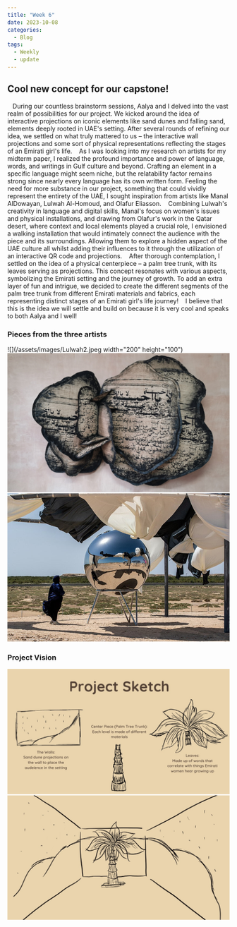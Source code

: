 ```yaml
---
title: "Week 6"
date: 2023-10-08
categories:
  - Blog
tags:
  - Weekly
  - update
---
```


## Cool new concept for our capstone!

    During our countless brainstorm sessions, Aalya and I delved into the vast realm of possibilities for our project. We kicked around the idea of interactive projections on iconic elements like sand dunes and falling sand, elements deeply rooted in UAE's setting. After several rounds of refining our idea, we settled on what truly mattered to us – the interactive wall projections and some sort of physical representations reflecting the stages of an Emirati girl's life.
     As I was looking into my research on artists for my midterm paper, I realized the profound importance and power of language, words, and writings in Gulf culture and beyond. Crafting an element in a specific language might seem niche, but the relatability factor remains strong since nearly every language has its own written form. Feeling the need for more substance in our project, something that could vividly represent the entirety of the UAE, I sought inspiration from artists like Manal AlDowayan, Lulwah Al-Homoud, and Olafur Eliasson.
    Combining Lulwah's creativity in language and digital skills, Manal's focus on women's issues and physical installations, and drawing from Olafur's work in the Qatar desert, where context and local elements played a crucial role, I envisioned a walking installation that would intimately connect the audience with the piece and its surroundings. Allowing them to explore a hidden aspect of the UAE culture all whilst adding their influences to it through the utilization of an interactive QR code and projections.
    After thorough contemplation, I settled on the idea of a physical centerpiece – a palm tree trunk, with its leaves serving as projections. This concept resonates with various aspects, symbolizing the Emirati setting and the journey of growth. To add an extra layer of fun and intrigue, we decided to create the different segments of the palm tree trunk from different Emirati materials and fabrics, each representing distinct stages of an Emirati girl's life journey!
   I believe that this is the idea we will settle and build on because it is very cool and speaks to both Aalya and I well!

### Pieces from the three artists
![](/assets/images/Lulwah2.jpeg width="200" height="100")
![](/assets/images/Manal1.jpg)
![](/assets/images/Olafur1.jpeg)

### Project Vision
![](/assets/images/vision1.jpg)
![](/assets/images/vision2.jpg)


